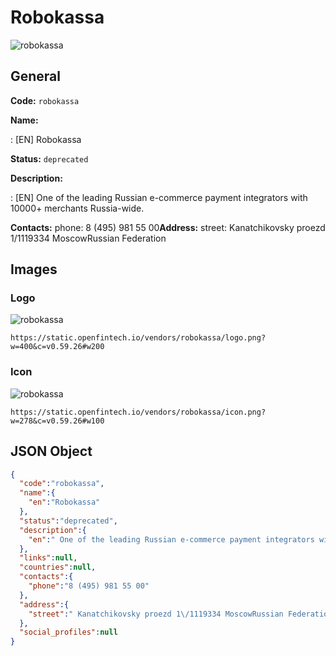 
# Robokassa 
![robokassa](https://static.openfintech.io/vendors/robokassa/logo.png?w=400&c=v0.59.26#w200)  

## General 
 
**Code:** `robokassa` 
 
**Name:** 
 
:	[EN] Robokassa 
 
**Status:** `deprecated` 
 
**Description:** 
 
: [EN]  One of the leading Russian e-commerce payment integrators with 10000+ merchants Russia-wide.  
 
**Contacts:** 
phone: 8 (495) 981 55 00**Address:** 
street:  Kanatchikovsky proezd 1/1119334 MoscowRussian Federation  

## Images 

### Logo 
 
![robokassa](https://static.openfintech.io/vendors/robokassa/logo.png?w=400&c=v0.59.26#w200)  

```
https://static.openfintech.io/vendors/robokassa/logo.png?w=400&c=v0.59.26#w200
```  

### Icon 
 
![robokassa](https://static.openfintech.io/vendors/robokassa/icon.png?w=278&c=v0.59.26#w100)  

```
https://static.openfintech.io/vendors/robokassa/icon.png?w=278&c=v0.59.26#w100
```  

## JSON Object 

```json
{
  "code":"robokassa",
  "name":{
    "en":"Robokassa"
  },
  "status":"deprecated",
  "description":{
    "en":" One of the leading Russian e-commerce payment integrators with 10000+ merchants Russia-wide. "
  },
  "links":null,
  "countries":null,
  "contacts":{
    "phone":"8 (495) 981 55 00"
  },
  "address":{
    "street":" Kanatchikovsky proezd 1\/1119334 MoscowRussian Federation "
  },
  "social_profiles":null
}
```  
